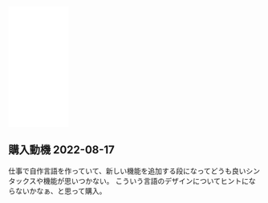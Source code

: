 <iframe sandbox="allow-popups allow-scripts allow-modals allow-forms allow-same-origin" style="width:120px;height:240px;" marginwidth="0" marginheight="0" scrolling="no" frameborder="0" src="//rcm-fe.amazon-adsystem.com/e/cm?lt1=_blank&bc1=000000&IS2=1&bg1=FFFFFF&fc1=000000&lc1=0000FF&t=karino203-22&language=ja_JP&o=9&p=8&l=as4&m=amazon&f=ifr&ref=as_ss_li_til&asins=B01N7JZXMD&linkId=4830ad276d36509f3ffd421d2700f3ce"></iframe>

## 購入動機 2022-08-17

仕事で自作言語を作っていて、新しい機能を追加する段になってどうも良いシンタックスや機能が思いつかない。
こういう言語のデザインについてヒントにならないかなぁ、と思って購入。

